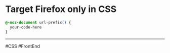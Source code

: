 # Target Firefox only in CSS

```css
@-moz-document url-prefix() {
  your-code-here
}
```

---

#CSS #FrontEnd